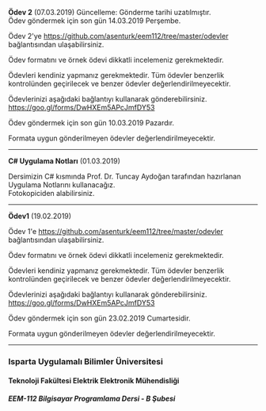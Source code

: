 **Ödev 2** (07.03.2019)
Güncelleme: Gönderme tarihi uzatılmıştır.  
Ödev göndermek için son gün 14.03.2019 Perşembe.  
  
Ödev 2'ye https://github.com/asenturk/eem112/tree/master/odevler bağlantısından ulaşabilirsiniz.

Ödev formatını ve örnek ödevi dikkatli incelemeniz gerekmektedir.

Ödevleri kendiniz yapmanız gerekmektedir. Tüm ödevler benzerlik kontrolünden geçirilecek ve benzer ödevler değerlendirilmeyecektir.

Ödevlerinizi aşağıdaki bağlantıyı kullanarak gönderebilirsiniz.   
https://goo.gl/forms/DwHXEm5APcJmfDY53

Ödev göndermek için son gün 10.03.2019 Pazardır.

Formata uygun gönderilmeyen ödevler değerlendirilmeyecektir.

---   

**C# Uygulama Notları** (01.03.2019)   

Dersimizin C# kısmında Prof. Dr. Tuncay Aydoğan tarafından hazırlanan Uygulama Notlarını kullanacağız.  
Fotokopiciden alabilirsiniz.

---   


**Ödev1** (19.02.2019)   

Ödev 1'e https://github.com/asenturk/eem112/tree/master/odevler bağlantısından ulaşabilirsiniz.

Ödev formatını ve örnek ödevi dikkatli incelemeniz gerekmektedir.

Ödevleri kendiniz yapmanız gerekmektedir. Tüm ödevler benzerlik kontrolünden geçirilecek ve benzer ödevler değerlendirilmeyecektir.

Ödevlerinizi aşağıdaki bağlantıyı kullanarak gönderebilirsiniz.   
https://goo.gl/forms/DwHXEm5APcJmfDY53

Ödev göndermek için son gün 23.02.2019 Cumartesidir.

Formata uygun gönderilmeyen ödevler değerlendirilmeyecektir.
 

---

### Isparta Uygulamalı Bilimler Üniversitesi
#### Teknoloji Fakültesi Elektrik Elektronik Mühendisliği
##### EEM-112 Bilgisayar Programlama Dersi - B Şubesi